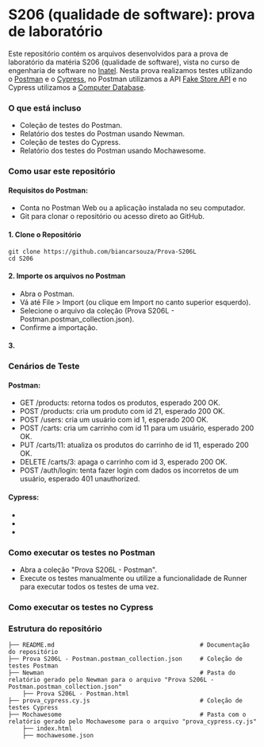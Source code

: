 
# S206 (qualidade de software): prova de laboratório

Este repositório contém os arquivos desenvolvidos para a prova de laboratório da matéria S206 (qualidade de software), vista no curso de engenharia de software no [Inatel](https://inatel.br/home/). Nesta prova realizamos testes utilizando o [Postman](https://www.postman.com) e o [Cypress](https://www.cypress.io), no Postman utilizamos a API [Fake Store API](https://fakestoreapi.com) e no Cypress utilizamos a [Computer Database](https://computer-database.gatling.io/computers).


### O que está incluso
- Coleção de testes do Postman.
- Relatório dos testes do Postman usando Newman.
- Coleção de testes do Cypress.
- Relatório dos testes do Postman usando Mochawesome.


### Como usar este repositório

#### Requisitos do Postman:
- Conta no Postman Web ou a aplicação instalada no seu computador.
- Git para clonar o repositório ou acesso direto ao GitHub.

#### 1. Clone o Repositório
``` git bash
git clone https://github.com/biancarsouza/Prova-S206L
cd S206
```

#### 2. Importe os arquivos no Postman
- Abra o Postman.
- Vá até File > Import (ou clique em Import no canto superior esquerdo).
- Selecione o arquivo da coleção (Prova S206L - Postman.postman_collection.json).
- Confirme a importação.


#### 3. 


### Cenários de Teste

#### Postman:

- GET /products: retorna todos os produtos, esperado 200 OK.
- POST /products: cria um produto com id 21, esperado 200 OK.
- POST /users: cria um usuário com id 1, esperado 200 OK.
- POST /carts: cria um carrinho com id 11 para um usuário, esperado 200 OK.
- PUT /carts/11: atualiza os produtos do carrinho de id 11, esperado 200 OK.
- DELETE /carts/3: apaga o carrinho com id 3, esperado 200 OK.
- POST /auth/login: tenta fazer login com dados os incorretos de um usuário, esperado 401 unauthorized.

#### Cypress:

-
-
-


### Como executar os testes no Postman

- Abra a coleção "Prova S206L - Postman".
- Execute os testes manualmente ou utilize a funcionalidade de Runner para executar todos os testes de uma vez.


### Como executar os testes no Cypress


### Estrutura do repositório

``` git bash
├── README.md                                         # Documentação do repositório  
├── Prova S206L - Postman.postman_collection.json     # Coleção de testes Postman
├── Newman                                            # Pasta do relatório gerado pelo Newman para o arquivo "Prova S206L - Postman.postman_collection.json"
    ├── Prova S206L - Postman.html
├── prova_cypress.cy.js                               # Coleção de testes Cypress
├── Mochawesome                                       # Pasta com o relatório gerado pelo Mochawesome para o arquivo "prova_cypress.cy.js"
    ├── index.html
    ├── mochawesome.json
```